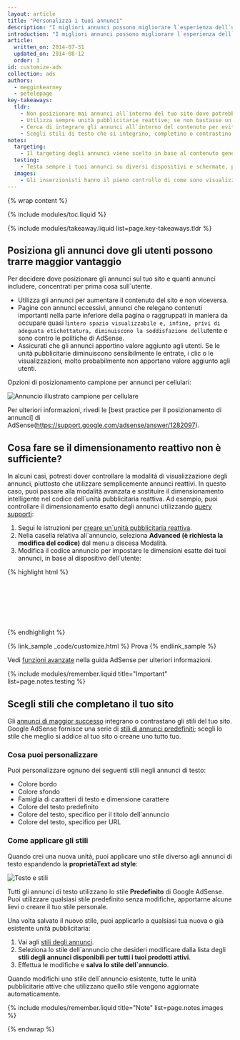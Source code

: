 ```yaml
---
layout: article
title: "Personalizza i tuoi annunci"
description: "I migliori annunci possono migliorare l`esperienza dell`utente. Mentre il contenuto reale degli annunci proviene dagli inserzionisti, tu ne controlli il tipo di contenuto, il colore, le dimensioni e il posizionamento."
introduction: "I migliori annunci possono migliorare l`esperienza dell`utente. Mentre il contenuto reale degli annunci proviene dagli inserzionisti, tu ne controlli il tipo di contenuto, il colore, le dimensioni e il posizionamento."
article:
  written_on: 2014-07-31
  updated_on: 2014-08-12
  order: 3
id: customize-ads
collection: ads
authors:
  - megginkearney
  - petelepage
key-takeaways:
  tldr: 
    - Non posizionare mai annunci all`interno del tuo sito dove potrebbero interferire con l`esperienza mirata all`utente; assicurati che gli annunci nella parte visibile della pagina non rileghino contenuti importanti nella parte inferiore.
    - Utilizza sempre unità pubblicitarie reattive; se non bastasse un dimensionamento intelligente, passa alla modalità avanzata.
    - Cerca di integrare gli annunci all`interno del contenuto per evitare che l`annuncio passi inosservato.
    - Scegli stili di testo che si integrino, completino o contrastino con il tuo sito.
notes:
  targeting:
    - Il targeting degli annunci viene scelto in base al contenuto generale del sito, non in base a parole chiave o categorie. Se desideri visualizzare annunci su argomenti specifici, includi frasi e paragrafi completi su tali argomenti.
  testing:
    - Testa sempre i tuoi annunci su diversi dispositivi e schermate, per accertarti che ci sia la giusta reattività.
  images:
    - Gli inserzionisti hanno il pieno controllo di come sono visualizzati i loro annunci display. Puoi influenzare i tipi di annunci display visualizzati sul tuo sito utilizzando il posizionamento e il dimensionamento annunci, ma non puoi controllare il contenuto dell`immagine.
---
```


{% wrap content %}

<style type="text/css">
  img.center {
    display: block;
    margin-left: auto;
    margin-right: auto;
  }
</style>

{% include modules/toc.liquid %}

{% include modules/takeaway.liquid list=page.key-takeaways.tldr %}

## Posiziona gli annunci dove gli utenti possono trarre maggior vantaggio

Per decidere dove posizionare gli annunci sul tuo sito
e quanti annunci includere, concentrati per prima cosa sull`utente.

* Utilizza gli annunci per aumentare il contenuto del sito e non viceversa.
* Pagine con annunci eccessivi, annunci che relegano contenuti importanti nella parte inferiore della pagina o raggruppati in maniera da occupare quasi l`intero spazio visualizzabile e, infine, privi di adeguata etichettatura, diminuiscono la soddisfazione dell`utente e sono contro le politiche di AdSense.
* Assicurati che gli annunci apportino valore aggiunto agli utenti. Se le unità pubblicitarie diminuiscono sensibilmente le entrate, i clic o le visualizzazioni, molto probabilmente non apportano valore aggiunto agli utenti.

Opzioni di posizionamento campione per annunci per cellulari:

<img src="images/mobile_ads_placement.png" class="center" alt="Annuncio illustrato campione per cellulare">

Per ulteriori informazioni, rivedi le 
[best practice per il posizionamento di annunci] di AdSense(https://support.google.com/adsense/answer/1282097).


## Cosa fare se il dimensionamento reattivo non è sufficiente?
In alcuni casi, potresti dover controllare la modalità di visualizzazione degli annunci, piuttosto che utilizzare semplicemente annunci reattivi. In questo caso, puoi passare alla modalità avanzata e sostituire il dimensionamento intelligente nel codice dell`unità pubblicitaria reattiva. 
Ad esempio, puoi controllare il dimensionamento esatto degli annunci utilizzando [query supporti]({{site.fundamentals}}/layouts/rwd-fundamentals/use-media-queries.html):

1. Segui le istruzioni per [creare un`unità pubblicitaria reattiva]({{site.fundamentals}}/monetization/ads/include-ads.html#create-ad-units).
2. Nella casella relativa all`annuncio, seleziona <strong>Advanced (è richiesta la modifica del codice)</strong> dal menu a discesa Modalità.
3. Modifica il codice annuncio per impostare le dimensioni esatte dei tuoi annunci, in base al dispositivo dell`utente:

{% highlight html %}
<style type="text/css">
  .adslot_1 { width: 320px; height: 50px; }
  @media (min-width:500px) { .adslot_1 { width: 468px; height: 60px; } }
  @media (min-width:800px) { .adslot_1 { width: 728px; height: 90px; } }
</style>
<ins class="adsbygoogle adslot_1"
    style="display:block;"
    data-ad-client="ca-pub-1234"
    data-ad-slot="5678"></ins>
<script async src="//pagead2.googlesyndication.com/pagead/js/adsbygoogle.js"></script>
<script>(adsbygoogle = window.adsbygoogle || []).push({});</script>
{% endhighlight %}

{% link_sample _code/customize.html %}
  Prova
{% endlink_sample %}

Vedi [funzioni avanzate](https://support.google.com/adsense/answer/3543893) nella guida AdSense per ulteriori informazioni.

{% include modules/remember.liquid title="Important" list=page.notes.testing %}

## Scegli stili che completano il tuo sito

Gli [annunci di maggior successo](https://support.google.com/adsense/answer/17957) integrano o contrastano gli stili del tuo sito. Google AdSense fornisce una serie di [stili di annunci predefiniti](https://support.google.com/adsense/answer/6002585); scegli lo stile che meglio si addice al tuo sito o creane uno tutto tuo.

### Cosa puoi personalizzare

Puoi personalizzare ognuno dei seguenti stili negli annunci di testo:

* Colore bordo
* Colore sfondo
* Famiglia di caratteri di testo e dimensione carattere
* Colore del testo predefinito
* Colore del testo, specifico per il titolo dell`annuncio
* Colore del testo, specifico per URL

### Come applicare gli stili

Quando crei una nuova unità, puoi applicare uno stile diverso agli annunci di testo espandendo la <strong>proprietàText ad style</strong>:

<img src="images/customize.png" class="center" alt="Testo e stili">

Tutti gli annunci di testo utilizzano lo stile <strong>Predefinito</strong> di Google AdSense.  Puoi utilizzare qualsiasi stile predefinito senza modifiche, apportarne alcune lievi o creare il tuo stile personale.

Una volta salvato il nuovo stile, puoi applicarlo a qualsiasi tua 
nuova o già esistente unità pubblicitaria:

1. Vai agli [stili degli annunci](https://www.google.com/adsense/app#myads-springboard/view=AD_STYLES).
2. Seleziona lo stile dell`annuncio che desideri modificare dalla lista degli <strong>stili degli annunci disponibili per tutti i tuoi prodotti attivi</strong>.
3. Effettua le modifiche e <strong>salva lo stile dell`annuncio</strong>.

Quando modifichi uno stile dell`annuncio esistente, tutte le unità pubblicitarie attive che utilizzano quello stile vengono aggiornate automaticamente.

{% include modules/remember.liquid title="Note" list=page.notes.images %}

{% endwrap %}

